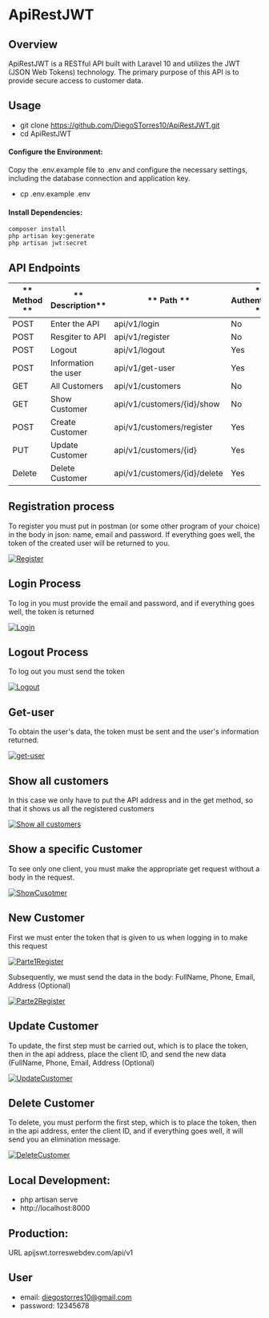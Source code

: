 # ApiRestJWT

## Overview

ApiRestJWT is a RESTful API built with Laravel 10 and utilizes the JWT (JSON Web Tokens) technology. The primary purpose of this API is to provide secure access to customer data.

## Usage

-   git clone https://github.com/DiegoSTorres10/ApiRestJWT.git
-   cd ApiRestJWT

#### Configure the Environment:

Copy the .env.example file to .env and configure the necessary settings, including the database connection and application key.

-   cp .env.example .env

#### Install Dependencies:

```
composer install
php artisan key:generate
php artisan jwt:secret
```

## API Endpoints

| ** Method ** | ** Description**     | ** Path **                   | ** Authentication ** |
| ------------ | -------------------- | ---------------------------- | -------------------- |
| POST         | Enter the API        | api/v1/login                 | No                   |
| POST         | Resgiter to API      | api/v1/register              | No                   |
| POST         | Logout               | api/v1/logout                | Yes                  |
| POST         | Information the user | api/v1/get-user              | Yes                  |
| GET          | All Customers        | api/v1/customers             | No                   |
| GET          | Show Customer        | api/v1/customers/{id}/show   | No                   |
| POST         | Create Customer      | api/v1/customers/register    | Yes                  |
| PUT          | Update Customer      | api/v1/customers/{id}        | Yes                  |
| Delete       | Delete Customer      | api/v1/customers/{id}/delete | Yes                  |

## Registration process

To register you must put in postman (or some other program of your choice) in the body in json: name, email and password. If everything goes well, the token of the created user will be returned to you.

[![Register](https://raw.githubusercontent.com/DiegoSTorres10/ApiRestJWT/main/public/images/Register.png "Register")](https://raw.githubusercontent.com/DiegoSTorres10/ApiRestJWT/main/public/images/Register.png "Register")

## Login Process

To log in you must provide the email and password, and if everything goes well, the token is returned

[![Login](https://raw.githubusercontent.com/DiegoSTorres10/ApiRestJWT/main/public/images/Login.png "Login")](https://raw.githubusercontent.com/DiegoSTorres10/ApiRestJWT/main/public/images/Login.png "Login")

## Logout Process

To log out you must send the token

[![Logout](https://raw.githubusercontent.com/DiegoSTorres10/ApiRestJWT/main/public/images/Logout.png "Logout")](https://raw.githubusercontent.com/DiegoSTorres10/ApiRestJWT/main/public/images/Logout.png "Logout")

## Get-user

To obtain the user's data, the token must be sent and the user's information returned.

[![get-user](https://raw.githubusercontent.com/DiegoSTorres10/ApiRestJWT/main/public/images/Get-user.png "get-user")](https://raw.githubusercontent.com/DiegoSTorres10/ApiRestJWT/main/public/images/Get-user.png "get-user")

## Show all customers

In this case we only have to put the API address and in the get method, so that it shows us all the registered customers

[![Show all customers](https://raw.githubusercontent.com/DiegoSTorres10/ApiRestJWT/main/public/images/Customers.png "Show all customers")](https://raw.githubusercontent.com/DiegoSTorres10/ApiRestJWT/main/public/images/Customers.png "Show all customers")

## Show a specific Customer

To see only one client, you must make the appropriate get request without a body in the request.

[![ShowCusotmer](https://raw.githubusercontent.com/DiegoSTorres10/ApiRestJWT/main/public/images/ShowCustomer.png "ShowCusotmer")](https://raw.githubusercontent.com/DiegoSTorres10/ApiRestJWT/main/public/images/ShowCustomer.png "ShowCusotmer")

## New Customer

First we must enter the token that is given to us when logging in to make this request

[![Parte1Register](https://raw.githubusercontent.com/DiegoSTorres10/ApiRestJWT/main/public/images/Part1RegisterCustomer.png "Parte1Register")](https://raw.githubusercontent.com/DiegoSTorres10/ApiRestJWT/main/public/images/Part1RegisterCustomer.png "Parte1Register")

Subsequently, we must send the data in the body: FullName, Phone, Email, Address (Optional)

[![Parte2Register](https://raw.githubusercontent.com/DiegoSTorres10/ApiRestJWT/main/public/images/Part2RegisterCustomer.png "Parte2Register")](https://raw.githubusercontent.com/DiegoSTorres10/ApiRestJWT/main/public/images/Part2RegisterCustomer.png "Parte2Register")

## Update Customer

To update, the first step must be carried out, which is to place the token, then in the api address, place the client ID, and send the new data (FullName, Phone, Email, Address (Optional)

[![UpdateCustomer](https://raw.githubusercontent.com/DiegoSTorres10/ApiRestJWT/main/public/images/UpdateCustomer.png "UpdateCustomer")](https://raw.githubusercontent.com/DiegoSTorres10/ApiRestJWT/main/public/images/UpdateCustomer.png "UpdateCustomer")

## Delete Customer

To delete, you must perform the first step, which is to place the token, then in the api address, enter the client ID, and if everything goes well, it will send you an elimination message.

[![DeleteCustomer](https://raw.githubusercontent.com/DiegoSTorres10/ApiRestJWT/main/public/images/DeletedCustomer.png "DeleteCustomer")](https://raw.githubusercontent.com/DiegoSTorres10/ApiRestJWT/main/public/images/DeletedCustomer.png "DeleteCustomer")

## Local Development:

-   php artisan serve
-   http://localhost:8000

## Production:

URL apijswt.torreswebdev.com/api/v1 

## User

-   email: diegostorres10@gmail.com
-   password: 12345678
